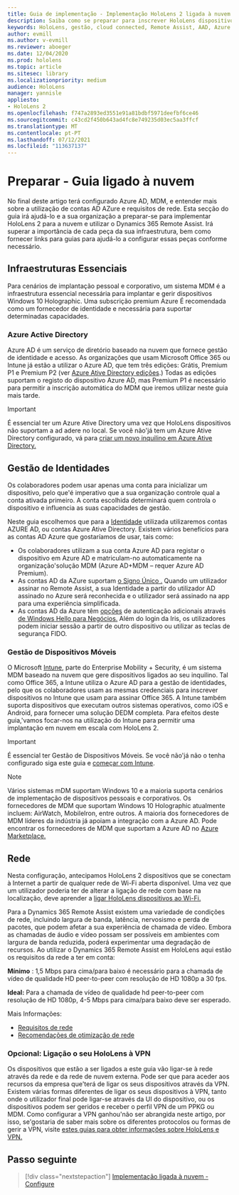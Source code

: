 ```yaml
---
title: Guia de implementação - Implementação HoloLens 2 ligada à nuvem em escala com assistência remota - Prepare
description: Saiba como se preparar para inscrever HoloLens dispositivos através de uma rede Cloud Connected utilizando diretório ativo azul e gestão de identidade.
keywords: HoloLens, gestão, cloud connected, Remote Assist, AAD, Azure AD, MDM, Mobile Device Management
author: evmill
ms.author: v-evmill
ms.reviewer: aboeger
ms.date: 12/04/2020
ms.prod: hololens
ms.topic: article
ms.sitesec: library
ms.localizationpriority: medium
audience: HoloLens
manager: yannisle
appliesto:
- HoloLens 2
ms.openlocfilehash: f747a2893ed3551e91a81bdbf5971deefbf6ce46
ms.sourcegitcommit: c43cd2f450b643ad4fc8e749235d03ec5aa3ffcf
ms.translationtype: MT
ms.contentlocale: pt-PT
ms.lasthandoff: 07/12/2021
ms.locfileid: "113637137"
---
```

# <a name="prepare---cloud-connected-guide"></a>Preparar - Guia ligado à nuvem

No final deste artigo terá configurado Azure AD, MDM, e entender mais sobre a utilização de contas AD AZure e requisitos de rede. Esta secção do guia irá ajudá-lo e a sua organização a preparar-se para implementar HoloLens 2 para a nuvem e utilizar o Dynamics 365 Remote Assist. Irá superar a importância de cada peça da sua infraestrutura, bem como fornecer links para guias para ajudá-lo a configurar essas peças conforme necessário.

## <a name="infrastructure-essentials"></a>Infraestruturas Essenciais

Para cenários de implantação pessoal e corporativo, um sistema MDM é a infraestrutura essencial necessária para implantar e gerir dispositivos Windows 10 Holographic. Uma subscrição premium Azure É recomendada como um fornecedor de identidade e necessária para suportar determinadas capacidades.

### <a name="azure-active-directory"></a>Azure Active Directory

Azure AD é um serviço de diretório baseado na nuvem que fornece gestão de identidade e acesso. As organizações que usam Microsoft Office 365 ou Intune já estão a utilizar o Azure AD, que tem três edições: Grátis, Premium P1 e Premium P2 (ver [Azure Ative Directory edições](https://azure.microsoft.com/documentation/articles/active-directory-editions).) Todas as edições suportam o registo do dispositivo Azure AD, mas Premium P1 é necessário para permitir a inscrição automática do MDM que iremos utilizar neste guia mais tarde.

> [!IMPORTANT]
> É essencial ter um Azure Ative Directory uma vez que HoloLens dispositivos não suportam a ad adere no local. Se você não&#39;já tem um Azure Ative Directory configurado, vá para [criar um novo inquilino em Azure Ative Directory.](https://docs.microsoft.com/azure/active-directory/fundamentals/active-directory-access-create-new-tenant)

## <a name="identity-management"></a>Gestão de Identidades

Os colaboradores podem usar apenas uma conta para inicializar um dispositivo, pelo que&#39;é imperativo que a sua organização controle qual a conta ativada primeiro. A conta escolhida determinará quem controla o dispositivo e influencia as suas capacidades de gestão.

Neste guia escolhemos que para a [Identidade](/hololens/hololens-identity) utilizada utilizaremos contas AZURE AD, ou contas Azure Ative Directory. Existem vários benefícios para as contas AD Azure que gostaríamos de usar, tais como:

- Os colaboradores utilizam a sua conta Azure AD para registar o dispositivo em Azure AD e matriculam-no automaticamente na organização&#39;solução MDM (Azure AD+MDM – requer Azure AD Premium).
- As contas AD da AZure suportam [o Signo Único .](/azure/active-directory/manage-apps/what-is-single-sign-on) Quando um utilizador assinar no Remote Assist, a sua Identidade a partir do utilizador AD assinado no Azure será reconhecida e o utilizador será assinado na app para uma experiência simplificada.
- As contas AD da Azure têm [opções](/hololens/hololens-identity) de autenticação adicionais através [de Windows Hello para Negócios.](/windows/security/identity-protection/hello-for-business/hello-identity-verification) Além do login da Iris, os utilizadores podem iniciar sessão a partir de outro dispositivo ou utilizar as teclas de segurança FIDO.

### <a name="mobile-device-management"></a>Gestão de Dispositivos Móveis

O Microsoft [Intune](/mem/intune/fundamentals/what-is-intune), parte do Enterprise Mobility + Security, é um sistema MDM baseado na nuvem que gere dispositivos ligados ao seu inquilino. Tal como Office 365, a Intune utiliza o Azure AD para a gestão de identidades, pelo que os colaboradores usam as mesmas credenciais para inscrever dispositivos no Intune que usam para assinar Office 365. A Intune também suporta dispositivos que executam outros sistemas operativos, como iOS e Android, para fornecer uma solução DEDM completa. Para efeitos deste guia,&#39;vamos focar-nos na utilização do Intune para permitir uma implantação em nuvem em escala com HoloLens 2.

> [!IMPORTANT]
> É essencial ter Gestão de Dispositivos Móveis. Se você não&#39;já não o tenha configurado siga este guia e [começar com Intune](/mem/intune/fundamentals/free-trial-sign-up).

> [!NOTE]
> Vários sistemas mDM suportam Windows 10 e a maioria suporta cenários de implementação de dispositivos pessoais e corporativos. Os fornecedores de MDM que suportam Windows 10 Holographic atualmente incluem: AirWatch, MobileIron, entre outros. A maioria dos fornecedores de MDM líderes da indústria já apoiam a integração com a Azure AD. Pode encontrar os fornecedores de MDM que suportam a Azure AD no [Azure Marketplace.](https://azure.microsoft.com/marketplace/)

## <a name="network"></a>Rede

Nesta configuração, antecipamos HoloLens 2 dispositivos que se conectam à Internet a partir de qualquer rede de Wi-Fi aberta disponível. Uma vez que um utilizador poderia ter de alterar a ligação de rede com base na localização, deve aprender a [ligar HoloLens dispositivos ao Wi-Fi.](/hololens/hololens-network)

Para a Dynamics 365 Remote Assist existem uma variedade de condições de rede, incluindo largura de banda, latência, nervosismo e perda de pacotes, que podem afetar a sua experiência de chamada de vídeo. Embora as chamadas de áudio e vídeo possam ser possíveis em ambientes com largura de banda reduzida, poderá experimentar uma degradação de recursos. Ao utilizar o Dynamics 365 Remote Assist em HoloLens aqui estão os requisitos da rede a ter em conta:

**Mínimo** : 1,5 Mbps para cima/para baixo é necessário para a chamada de vídeo de qualidade HD peer-to-peer com resolução de HD 1080p a 30 fps.

**Ideal:** Para a chamada de vídeo de qualidade hd peer-to-peer com resolução de HD 1080p, 4-5 Mbps para cima/para baixo deve ser esperado.

Mais Informações:

- [Requisitos de rede](/dynamics365/mixed-reality/remote-assist/requirements#network-requirements)
- [Recomendações de otimização de rede](/dynamics365/mixed-reality/remote-assist/requirements#dynamics-365-remote-assist-hololens)

### <a name="optional-connect-your-hololens-to-vpn"></a>Opcional: Ligação o seu HoloLens à VPN

Os dispositivos que estão a ser ligados a este guia vão ligar-se à rede através da rede e da rede de nuvem externa. Pode ser que para aceder aos recursos da empresa que&#39;terá de ligar os seus dispositivos através da VPN. Existem várias formas diferentes de ligar os seus dispositivos à VPN, tanto onde o utilizador final pode ligar-se através da UI do dispositivo, ou os dispositivos podem ser geridos e receber o perfil VPN de um PPKG ou MDM. Como configurar a VPN ganhou&#39;não ser abrangida neste artigo, por isso, se&#39;gostaria de saber mais sobre os diferentes protocolos ou formas de gerir a VPN, visite [estes guias para obter informações sobre HoloLens e VPN.](/hololens/hololens-network#vpn)

## <a name="next-step"></a>Passo seguinte

> [!div class="nextstepaction"]
> [Implementação ligada à nuvem - Configure](hololens2-cloud-connected-configure.md)
